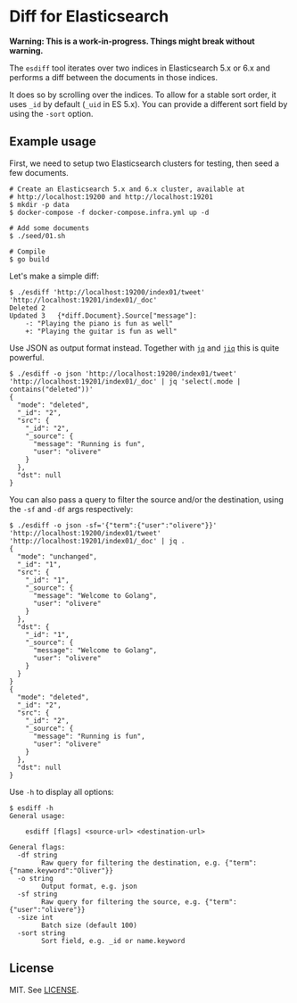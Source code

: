 # Diff for Elasticsearch

**Warning: This is a work-in-progress. Things might break without warning.**

The `esdiff` tool iterates over two indices in Elasticsearch 5.x or 6.x
and performs a diff between the documents in those indices.

It does so by scrolling over the indices. To allow for a stable sort
order, it uses `_id` by default (`_uid` in ES 5.x). You can provide
a different sort field by using the `-sort` option.

## Example usage

First, we need to setup two Elasticsearch clusters for testing,
then seed a few documents.

```
# Create an Elasticsearch 5.x and 6.x cluster, available at
# http://localhost:19200 and http://localhost:19201
$ mkdir -p data
$ docker-compose -f docker-compose.infra.yml up -d

# Add some documents
$ ./seed/01.sh

# Compile
$ go build
```

Let's make a simple diff:

```
$ ./esdiff 'http://localhost:19200/index01/tweet' 'http://localhost:19201/index01/_doc'
Deleted	2
Updated	3	{*diff.Document}.Source["message"]:
	-: "Playing the piano is fun as well"
	+: "Playing the guitar is fun as well"
```

Use JSON as output format instead. Together with
[`jq`]()
and
[`jiq`]()
this is quite powerful.

```
$ ./esdiff -o json 'http://localhost:19200/index01/tweet' 'http://localhost:19201/index01/_doc' | jq 'select(.mode | contains("deleted"))'
{
  "mode": "deleted",
  "_id": "2",
  "src": {
    "_id": "2",
    "_source": {
      "message": "Running is fun",
      "user": "olivere"
    }
  },
  "dst": null
}
```

You can also pass a query to filter the source and/or the destination,
using the `-sf` and `-df` args respectively:

```
$ ./esdiff -o json -sf='{"term":{"user":"olivere"}}' 'http://localhost:19200/index01/tweet' 'http://localhost:19201/index01/_doc' | jq .
{
  "mode": "unchanged",
  "_id": "1",
  "src": {
    "_id": "1",
    "_source": {
      "message": "Welcome to Golang",
      "user": "olivere"
    }
  },
  "dst": {
    "_id": "1",
    "_source": {
      "message": "Welcome to Golang",
      "user": "olivere"
    }
  }
}
{
  "mode": "deleted",
  "_id": "2",
  "src": {
    "_id": "2",
    "_source": {
      "message": "Running is fun",
      "user": "olivere"
    }
  },
  "dst": null
}
```

Use `-h` to display all options:

```
$ esdiff -h
General usage:

	esdiff [flags] <source-url> <destination-url>

General flags:
  -df string
    	Raw query for filtering the destination, e.g. {"term":{"name.keyword":"Oliver"}}
  -o string
    	Output format, e.g. json
  -sf string
    	Raw query for filtering the source, e.g. {"term":{"user":"olivere"}}
  -size int
    	Batch size (default 100)
  -sort string
    	Sort field, e.g. _id or name.keyword
```

## License

MIT. See [LICENSE](https://github.com/olivere/esdiff/blob/master/LICENSE).
